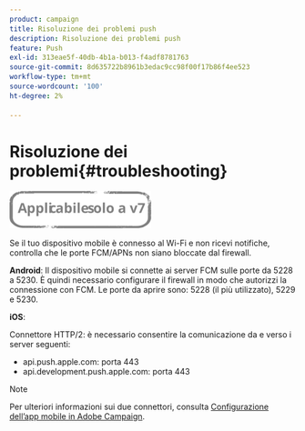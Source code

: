 ```yaml
---
product: campaign
title: Risoluzione dei problemi push
description: Risoluzione dei problemi push
feature: Push
exl-id: 313eae5f-40db-4b1a-b013-f4adf8781763
source-git-commit: 8d635722b8961b3edac9cc98f00f17b86f4ee523
workflow-type: tm+mt
source-wordcount: '100'
ht-degree: 2%

---
```


# Risoluzione dei problemi{#troubleshooting}

![](../../assets/v7-only.svg)

Se il tuo dispositivo mobile è connesso al Wi-Fi e non ricevi notifiche, controlla che le porte FCM/APNs non siano bloccate dal firewall.

**Android**: Il dispositivo mobile si connette ai server FCM sulle porte da 5228 a 5230. È quindi necessario configurare il firewall in modo che autorizzi la connessione con FCM. Le porte da aprire sono: 5228 (il più utilizzato), 5229 e 5230.

**iOS**:

Connettore HTTP/2: è necessario consentire la comunicazione da e verso i server seguenti:

* api.push.apple.com: porta 443
* api.development.push.apple.com: porta 443

>[!NOTE]
>
>Per ulteriori informazioni sui due connettori, consulta [Configurazione dell’app mobile in Adobe Campaign](configuring-the-mobile-application.md).
